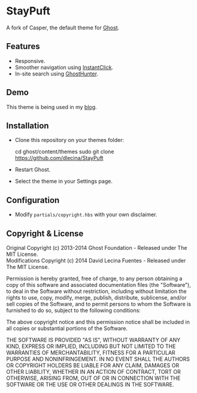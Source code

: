 # StayPuft

A fork of Casper, the default theme for [Ghost](https://github.com/tryghost/ghost/).

## Features

* Responsive.
* Smoother navigation using [InstantClick](https://github.com/dieulot/instantclick).
* In-site search using [GhostHunter](https://github.com/i11ume/ghostHunter).

## Demo

This theme is being used in my [blog](http://davidlecina.com/).

## Installation

* Clone this repository on your themes folder:

    cd ghost/content/themes
    sudo git clone https://github.com/dlecina/StayPuft

* Restart Ghost.  
* Select the theme in your Settings page.

## Configuration

* Modify `partials/copyright.hbs` with your own disclaimer.

## Copyright & License

Original Copyright (c) 2013-2014 Ghost Foundation - Released under The MIT License.  
Modifications Copyright (c) 2014 David Lecina Fuentes - Released under The MIT License.

Permission is hereby granted, free of charge, to any person obtaining a copy of this software and associated documentation files (the "Software"), to deal in the Software without restriction, including without limitation the rights to use, copy, modify, merge, publish, distribute, sublicense, and/or sell copies of the Software, and to permit persons to whom the Software is furnished to do so, subject to the following conditions:

The above copyright notice and this permission notice shall be included in all copies or substantial portions of the Software.

THE SOFTWARE IS PROVIDED "AS IS", WITHOUT WARRANTY OF ANY KIND, EXPRESS OR IMPLIED, INCLUDING BUT NOT LIMITED TO THE WARRANTIES OF MERCHANTABILITY, FITNESS FOR A PARTICULAR PURPOSE AND
NONINFRINGEMENT. IN NO EVENT SHALL THE AUTHORS OR COPYRIGHT HOLDERS BE LIABLE FOR ANY CLAIM, DAMAGES OR OTHER LIABILITY, WHETHER IN AN ACTION OF CONTRACT, TORT OR OTHERWISE, ARISING FROM, OUT OF OR IN CONNECTION WITH THE SOFTWARE OR THE USE OR OTHER DEALINGS IN THE SOFTWARE.
